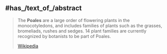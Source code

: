 
## #has_/text_of_/abstract 

> The **Poales** are a large order of flowering plants in the monocotyledons, and includes families of plants such as the grasses, bromeliads, rushes and sedges. 
> 14 plant families are currently recognized by botanists to be part of Poales.
>
> [Wikipedia](https://en.wikipedia.org/wiki/Poales) 

